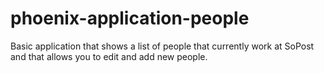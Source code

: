# phoenix-application-people
Basic application that shows a list of people that currently work at SoPost and that allows you to edit and add new people.

